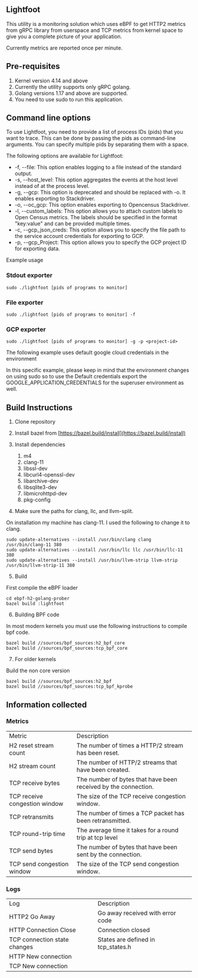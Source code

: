 ## Lightfoot

This utility is a monitoring solution which uses eBPF to get HTTP2 metrics from gRPC library from userspace and TCP metrics from kernel space to give you a complete picture of your application.

Currently metrics are reported once per minute.


## Pre-requisites 



1. Kernel version 4.14 and above
2. Currently the utility supports only gRPC golang. 
3. Golang versions 1.17 and above are supported.
4. You need to use sudo to run this application.


## Command line options

To use Lightfoot, you need to provide a list of process IDs (pids) that you want to trace. This can be done by passing the pids as command-line arguments. You can specify multiple pids by separating them with a space.

The following options are available for Lightfoot:



* -f, --file: This option enables logging to a file instead of the standard output.
* -s, --host_level: This option aggregates the events at the host level instead of at the process level.
* -g, --gcp: This option is deprecated and should be replaced with -o. It enables exporting to Stackdriver.
* -o, --oc_gcp: This option enables exporting to Opencensus Stackdriver.
* -l, --custom_labels: This option allows you to attach custom labels to Open Census metrics. The labels should be specified in the format "key:value" and can be provided multiple times.
* -c, --gcp_json_creds: This option allows you to specify the file path to the service account credentials for exporting to GCP.
* -p, --gcp_Project: This option allows you to specify the GCP project ID for exporting data.

Example usage


### Stdout exporter
    sudo ./lightfoot [pids of programs to monitor]

### File exporter
    sudo ./lightfoot [pids of programs to monitor] -f

### GCP exporter
    sudo ./lightfoot [pids of programs to monitor] -g -p <project-id>


The following example uses default google cloud credentials in the environment

In this specific example, please keep in mind that the environment changes on using sudo so to use the Default credentials export the GOOGLE_APPLICATION_CREDENTIALS for the superuser environment as well.

## Build Instructions
1. Clone repository 
2. Install bazel from [https://bazel.build/install](https://bazel.build/install)
3. Install dependencies
    1. m4
    2. clang-11
    3. libssl-dev
    4. libcurl4-openssl-dev 
    5. libarchive-dev
    6. libsqlite3-dev
    7. libmicrohttpd-dev
    8. pkg-config

4. Make sure the paths for clang, llc, and llvm-split.

On installation my machine has clang-11. I used the following to change it to clang. 

    sudo update-alternatives --install /usr/bin/clang clang /usr/bin/clang-11 380
    sudo update-alternatives --install /usr/bin/llc llc /usr/bin/llc-11 380
    sudo update-alternatives --install /usr/bin/llvm-strip llvm-strip /usr/bin/llvm-strip-11 380

5. Build

First compile the eBPF loader

    cd ebpf-h2-golang-prober
    bazel build :lightfoot

6. Building BPF code

In most modern kernels you must use the following instructions to compile bpf code.

    bazel build //sources/bpf_sources:h2_bpf_core
    bazel build //sources/bpf_sources:tcp_bpf_core

7. For older kernels

Build the non core version

    bazel build //sources/bpf_sources:h2_bpf
    bazel build //sources/bpf_sources:tcp_bpf_kprobe

## Information collected


### Metrics


<table>
  <tr>
   <td>Metric
   </td>
   <td>Description
   </td>
  </tr>
  <tr>
   <td>H2 reset stream count
   </td>
   <td>The number of times a HTTP/2 stream has been reset.
   </td>
  </tr>
  <tr>
   <td>H2 stream count
   </td>
   <td>The number of HTTP/2 streams that have been created.
   </td>
  </tr>
  <tr>
   <td>TCP receive bytes
   </td>
   <td>The number of bytes that have been received by the connection.
   </td>
  </tr>
  <tr>
   <td>TCP receive congestion window
   </td>
   <td>The size of the TCP receive congestion window.
   </td>
  </tr>
  <tr>
   <td>TCP retransmits
   </td>
   <td>The number of times a TCP packet has been retransmitted.
   </td>
  </tr>
  <tr>
   <td>TCP round-trip time
   </td>
   <td>The average time it takes for a round trip at tcp level
   </td>
  </tr>
  <tr>
   <td>TCP send bytes
   </td>
   <td>The number of bytes that have been sent by the connection.
   </td>
  </tr>
  <tr>
   <td>TCP send congestion window
   </td>
   <td>The size of the TCP send congestion window.
   </td>
  </tr>
</table>



### Logs 


<table>
  <tr>
   <td>Log 
   </td>
   <td>Description
   </td>
  </tr>
  <tr>
   <td>HTTP2 Go Away
   </td>
   <td>Go away received with error code
   </td>
  </tr>
  <tr>
   <td>HTTP Connection Close
   </td>
   <td>Connection closed 
   </td>
  </tr>
  <tr>
   <td>TCP connection state changes
   </td>
   <td>States are defined in tcp_states.h
   </td>
  </tr>
  <tr>
   <td>HTTP New connection 
   </td>
   <td>
   </td>
  </tr>
  <tr>
   <td>TCP New connection
   </td>
   <td>
   </td>
  </tr>
</table>
